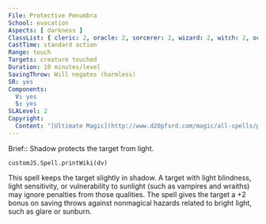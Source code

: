 ```yaml
---
File: Protective Penumbra
School: evocation
Aspects: [ darkness ]
ClassList: { cleric: 2, oracle: 2, sorcerer: 2, wizard: 2, witch: 2, occultist: 2, psychic: 2, spiritualist: 2 }
CastTime: standard action
Range: touch
Targets: creature touched
Duration: 10 minutes/level
SavingThrow: Will negates (harmless)
SR: yes
Components:
  V: yes
  S: yes
SLALevel: 2
Copyright:
  Content: "[Ultimate Magic](http://www.d20pfsrd.com/magic/all-spells/p/protective-penumbra)"
---
```

Brief:: Shadow protects the target from light.

```dataviewjs
customJS.Spell.printWiki(dv)
```

This spell keeps the target slightly in shadow. A target with light blindness, light sensitivity, or vulnerability to sunlight (such as vampires and wraiths) may ignore penalties from those qualities. The spell gives the target a +2 bonus on saving throws against nonmagical hazards related to bright light, such as glare or sunburn.
